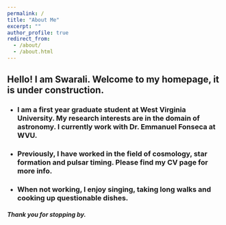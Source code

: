 ```yaml
---
permalink: /
title: "About Me"
excerpt: ""
author_profile: true
redirect_from: 
  - /about/
  - /about.html
---
```


## Hello! I am Swarali. Welcome to my homepage, it is under construction.


* ### I am a first year graduate student at West Virginia University. My research interests are in the domain of astronomy. I currently work with Dr. Emmanuel Fonseca at WVU. 

* ### Previously, I have worked in the field of cosmology, star formation and pulsar timing. Please find my CV page for more info.

* ### When not working, I enjoy singing, taking long walks and cooking up questionable dishes.


##### Thank you for stopping by.
